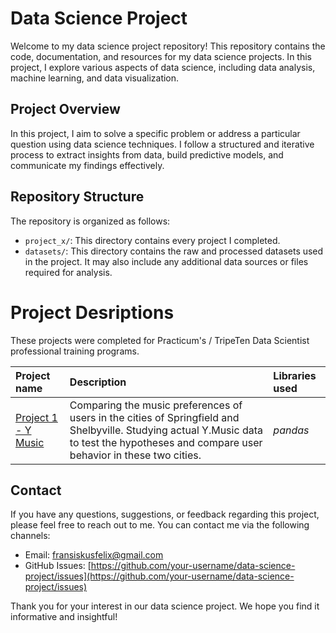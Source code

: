 # Data Science Project

Welcome to my data science project repository! This repository contains the code, documentation, and resources for my data science projects. In this project, I explore various aspects of data science, including data analysis, machine learning, and data visualization.

## Project Overview

In this project, I aim to solve a specific problem or address a particular question using data science techniques. I follow a structured and iterative process to extract insights from data, build predictive models, and communicate my findings effectively.

## Repository Structure

The repository is organized as follows:

- `project_x/`: This directory contains every project I completed.
- `datasets/`: This directory contains the raw and processed datasets used in the project. It may also include any additional data sources or files required for analysis.


# Project Desriptions

These projects were completed for Practicum's / TripeTen Data Scientist professional training programs.

| Project name | Description | Libraries used | 
| :---------------------- | :---------------------- | :---------------------- |
| [Project 1 - Y Music](project_1_y_music) | Comparing the music preferences of users in the cities of Springfield and Shelbyville. Studying actual Y.Music data to test the hypotheses and compare user behavior in these two cities. | *pandas*|

## Contact

If you have any questions, suggestions, or feedback regarding this project, please feel free to reach out to me. You can contact me via the following channels:

- Email: [fransiskusfelix@gmail.com](mailto:fransiskusfelix@gmail.com)
- GitHub Issues: [https://github.com/your-username/data-science-project/issues](https://github.com/your-username/data-science-project/issues)

Thank you for your interest in our data science project. We hope you find it informative and insightful!
